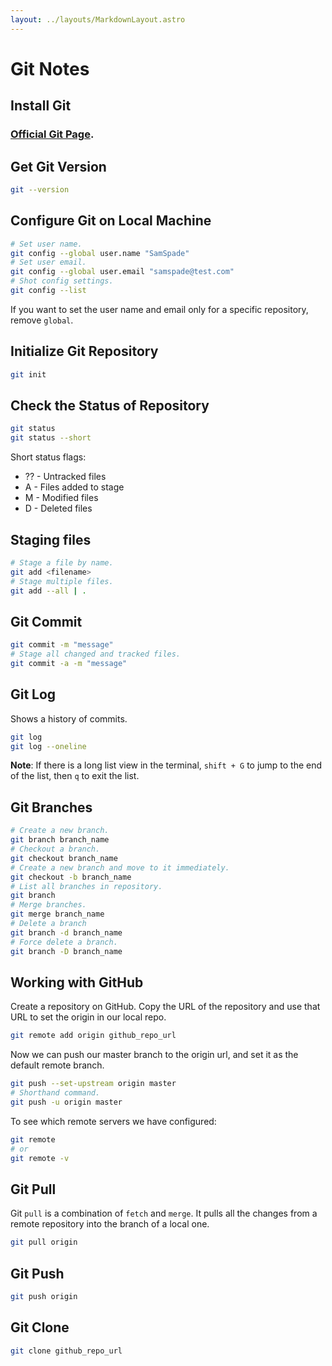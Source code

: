 ```yaml
---
layout: ../layouts/MarkdownLayout.astro
---
```


# Git Notes

## Install Git

### [Official Git Page](https://www.git-scm.com).

## Get Git Version

```bash
git --version
```

## Configure Git on Local Machine

```bash
# Set user name.
git config --global user.name "SamSpade"
# Set user email.
git config --global user.email "samspade@test.com"
# Shot config settings.
git config --list
```

If you want to set the user name and email only for a specific repository, remove `global`.

## Initialize Git Repository

```bash
git init
```

## Check the Status of Repository

```bash
git status
git status --short
```

Short status flags:

- ?? - Untracked files
- A - Files added to stage
- M - Modified files
- D - Deleted files

## Staging files

```bash
# Stage a file by name.
git add <filename>
# Stage multiple files.
git add --all | .
```

## Git Commit

```bash
git commit -m "message"
# Stage all changed and tracked files.
git commit -a -m "message"
```

## Git Log

Shows a history of commits.

```bash
git log
git log --oneline
```

**Note**: If there is a long list view in the terminal, `shift + G` to jump to the end of the list, then `q` to exit the list.

## Git Branches

```bash
# Create a new branch.
git branch branch_name
# Checkout a branch.
git checkout branch_name
# Create a new branch and move to it immediately.
git checkout -b branch_name
# List all branches in repository.
git branch
# Merge branches.
git merge branch_name
# Delete a branch
git branch -d branch_name
# Force delete a branch.
git branch -D branch_name
```


## Working with GitHub

Create a repository on GitHub.
Copy the URL of the repository and use that URL to set the origin in our local repo.

```bash
git remote add origin github_repo_url
```

Now we can push our master branch to the origin url, and set it as the default remote branch.

```bash
git push --set-upstream origin master
# Shorthand command.
git push -u origin master
```

To see which remote servers we have configured:

```bash
git remote
# or
git remote -v
```

## Git Pull

Git ```pull``` is a combination of ```fetch``` and ```merge```. It pulls all the changes from a remote repository into the branch of a local one.

```bash
git pull origin
```

## Git Push

```bash
git push origin
```

## Git Clone

```bash
git clone github_repo_url
```